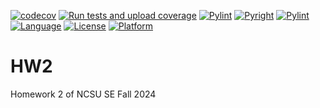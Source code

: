 [![codecov](https://codecov.io/gh/NCSU-SE-2024/HW2/graph/badge.svg?token=26XxWVrX3m)](https://codecov.io/gh/NCSU-SE-2024/HW2)
[![Run tests and upload coverage](https://github.com/NCSU-SE-2024/HW2/actions/workflows/python-app.yml/badge.svg)](https://github.com/NCSU-SE-2024/HW2/actions/workflows/python-app.yml)
[![Pylint](https://github.com/NCSU-SE-2024/HW2/actions/workflows/pylint.yml/badge.svg)](https://github.com/NCSU-SE-2024/HW2/actions/workflows/pylint.yml)
[![Pyright](https://github.com/NCSU-SE-2024/HW2/actions/workflows/pyright.yml/badge.svg)](https://github.com/NCSU-SE-2024/HW2/actions/workflows/pyright.yml)
[![Pylint](https://github.com/NCSU-SE-2024/HW2/actions/workflows/autopep8.yml/badge.svg)](https://github.com/NCSU-SE-2024/HW2/actions/workflows/autopep8.yml)
[![Language](https://img.shields.io/badge/Language-Python-blue)](https://www.python.org)
[![License](https://img.shields.io/badge/License-Apache%202.0-blue.svg)](https://opensource.org/licenses/Apache-2.0)
[![Platform](https://img.shields.io/badge/Platform-Linux-red)](https://www.linux.org)

# HW2
Homework 2 of NCSU SE Fall 2024
